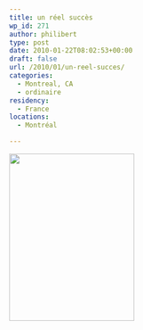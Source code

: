 ```yaml
---
title: un réel succès
wp_id: 271
author: philibert
type: post
date: 2010-01-22T08:02:53+00:00
draft: false
url: /2010/01/un-reel-succes/
categories:
  - Montreal, CA
  - ordinaire
residency:
  - France
locations:
  - Montréal

---
```

[<img class="alignnone size-full wp-image-364" src="/uploads/2010/01/p_1600_1200_07D65E60-1694-4F6F-AD98-059413E91B3B.jpeg" alt="" width="225" height="300" />][1]

 [1]: /uploads/2010/01/p_1600_1200_07D65E60-1694-4F6F-AD98-059413E91B3B.jpeg
